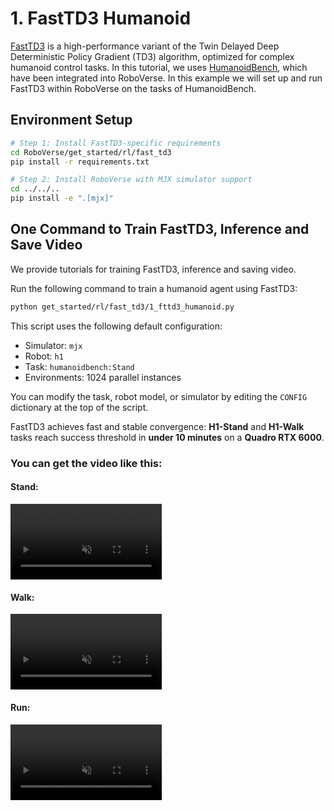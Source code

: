 # 1. FastTD3 Humanoid
[FastTD3](https://github.com/younggyoseo/FastTD3) is a high-performance variant of the Twin Delayed Deep Deterministic Policy Gradient (TD3) algorithm, optimized for complex humanoid control tasks.
In this tutorial, we uses [HumanoidBench](https://github.com/carlosferrazza/humanoid-bench), which have been integrated into RoboVerse. In this example we will set up and run FastTD3 within RoboVerse on the tasks of HumanoidBench.
## Environment Setup

```bash
# Step 1: Install FastTD3-specific requirements
cd RoboVerse/get_started/rl/fast_td3
pip install -r requirements.txt

# Step 2: Install RoboVerse with MJX simulator support
cd ../../..
pip install -e ".[mjx]"
```


## One Command to Train FastTD3, Inference and Save Video
We provide tutorials for training FastTD3, inference and saving video.

Run the following command to train a humanoid agent using FastTD3:

```bash
python get_started/rl/fast_td3/1_fttd3_humanoid.py
```

This script uses the following default configuration:

* Simulator: `mjx`
* Robot: `h1`
* Task: `humanoidbench:Stand`
* Environments: 1024 parallel instances

You can modify the task, robot model, or simulator by editing the `CONFIG` dictionary at the top of the script.

FastTD3 achieves fast and stable convergence:
**H1-Stand** and **H1-Walk** tasks reach success threshold in **under 10 minutes** on a **Quadro RTX 6000**.

### You can get the video like this:
#### Stand:
<div style="display: flex; justify-content: space-between; width: 100%; margin-bottom: 20px;">
    <div style="width: 48%; text-align: center;">
        <video width="100%" autoplay loop muted playsinline>
            <source src="https://roboverse.wiki/_static/standard_output/rl/1_fttd3_humanoid_Stand.mp4" type="video/mp4">
        </video>
    </div>
</div>

#### Walk:
<div style="display: flex; justify-content: space-between; width: 100%; margin-bottom: 20px;">
    <div style="width: 48%; text-align: center;">
        <video width="100%" autoplay loop muted playsinline>
            <source src="https://roboverse.wiki/_static/standard_output/rl/1_fttd3_humanoid_Walk.mp4" type="video/mp4">
        </video>
    </div>
</div>


#### Run:
<div style="display: flex; justify-content: space-between; width: 100%; margin-bottom: 20px;">
    <div style="width: 48%; text-align: center;">
        <video width="100%" autoplay loop muted playsinline>
            <source src="https://roboverse.wiki/_static/standard_output/rl/1_fttd3_humanoid_Run.mp4" type="video/mp4">
        </video>
    </div>
</div>
